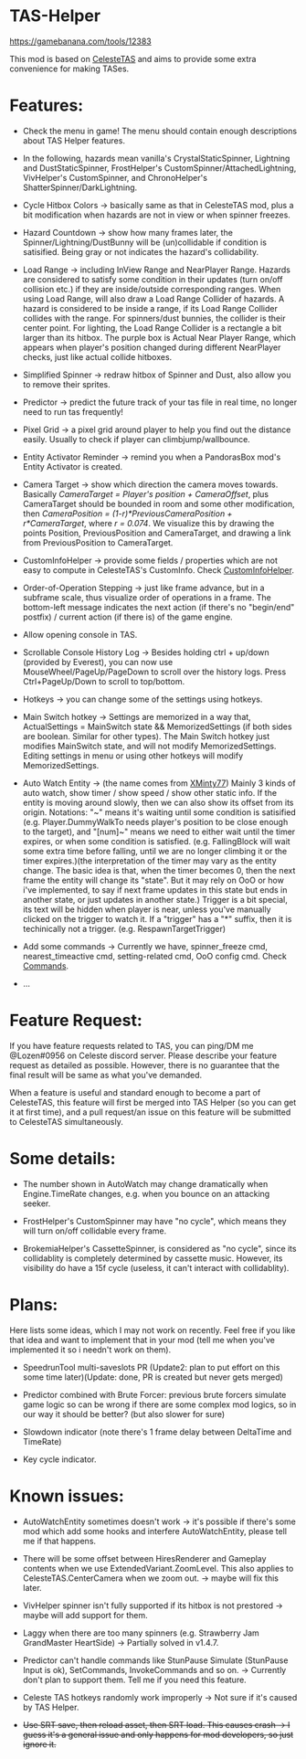 # TAS-Helper

https://gamebanana.com/tools/12383

This mod is based on [CelesteTAS](https://github.com/EverestAPI/CelesteTAS-EverestInterop) and aims to provide some extra convenience for making TASes.

# Features:

- Check the menu in game! The menu should contain enough descriptions about TAS Helper features.

- In the following, hazards mean vanilla's CrystalStaticSpinner, Lightning and DustStaticSpinner, FrostHelper's CustomSpinner/AttachedLightning, VivHelper's CustomSpinner, and ChronoHelper's ShatterSpinner/DarkLightning.

- Cycle Hitbox Colors -> basically same as that in CelesteTAS mod, plus a bit modification when hazards are not in view or when spinner freezes.

- Hazard Countdown -> show how many frames later, the Spinner/Lightning/DustBunny will be (un)collidable if condition is satisified. Being gray or not indicates the hazard's collidability.

- Load Range -> including InView Range and NearPlayer Range. Hazards are considered to satisfy some condition in their updates (turn on/off collision etc.) if they are inside/outside corresponding ranges. When using Load Range, will also draw a Load Range Collider of hazards. A hazard is considered to be inside a range, if its Load Range Collider collides with the range. For spinners/dust bunnies, the collider is their center point. For lighting, the Load Range Collider is a rectangle a bit larger than its hitbox. The purple box is Actual Near Player Range, which appears when player's position changed during different NearPlayer checks, just like actual collide hitboxes.

- Simplified Spinner -> redraw hitbox of Spinner and Dust, also allow you to remove their sprites.

- Predictor -> predict the future track of your tas file in real time, no longer need to run tas frequently!

- Pixel Grid -> a pixel grid around player to help you find out the distance easily. Usually to check if player can climbjump/wallbounce.

- Entity Activator Reminder -> remind you when a PandorasBox mod's Entity Activator is created.

- Camera Target -> show which direction the camera moves towards. Basically *CameraTarget = Player's position + CameraOffset*, plus CameraTarget should be bounded in room and some other modification, then *CameraPosition = (1-r)\*PreviousCameraPosition + r\*CameraTarget*, where *r = 0.074*. We visualize this by drawing the points Position, PreviousPosition and CameraTarget, and drawing a link from PreviousPosition to CameraTarget.

- CustomInfoHelper -> provide some fields / properties which are not easy to compute in CelesteTAS's CustomInfo. Check [CustomInfoHelper](Source/Gameplay/CustomInfoHelper.cs).

- Order-of-Operation Stepping -> just like frame advance, but in a subframe scale, thus visualize order of operations in a frame. The bottom-left message indicates the next action (if there's no "begin/end" postfix) / current action (if there is) of the game engine.

- Allow opening console in TAS.

- Scrollable Console History Log -> Besides holding ctrl + up/down (provided by Everest), you can now use MouseWheel/PageUp/PageDown to scroll over the history logs. Press Ctrl+PageUp/Down to scroll to top/bottom.

- Hotkeys -> you can change some of the settings using hotkeys.

- Main Switch hotkey -> Settings are memorized in a way that, ActualSettings = MainSwitch state && MemorizedSettings (if both sides are boolean. Similar for other types). The Main Switch hotkey just modifies MainSwitch state, and will not modify MemorizedSettings. Editing settings in menu or using other hotkeys will modify MemorizedSettings.

- Auto Watch Entity -> (the name comes from [XMinty77](https://github.com/EverestAPI/CelesteTAS-EverestInterop/pull/32)) Mainly 3 kinds of auto watch, show timer / show speed / show other static info. If the entity is moving around slowly, then we can also show its offset from its origin. Notations: "~" means it's waiting until some condition is satisified (e.g. Player.DummyWalkTo needs player's position to be close enough to the target), and "\[num\]\~" means we need to either wait until the timer expires, or when some condition is satisfied. (e.g. FallingBlock will wait some extra time before falling, until we are no longer climbing it or the timer expires.)(the interpretation of the timer may vary as the entity change. The basic idea is that, when the timer becomes 0, then the next frame the entity will change its "state". But it may rely on OoO or how i've implemented, to say if next frame updates in this state but ends in another state, or just updates in another state.) Trigger is a bit special, its text will be hidden when player is near, unless you've manually clicked on the trigger to watch it. If a "trigger" has a "*" suffix, then it is techinically not a trigger. (e.g. RespawnTargetTrigger)

- Add some commands -> Currently we have, spinner_freeze cmd, nearest_timeactive cmd, setting-related cmd, OoO config cmd. Check [Commands](Docs/Commands.md).

- ...

# Feature Request:

  If you have feature requests related to TAS, you can ping/DM me @Lozen#0956 on Celeste discord server. Please describe your feature request as detailed as possible. However, there is no guarantee that the final result will be same as what you've demanded.

  When a feature is useful and standard enough to become a part of CelesteTAS, this feature will first be merged into TAS Helper (so you can get it at first time), and a pull request/an issue on this feature will be submitted to CelesteTAS simultaneously.

# Some details:

- The number shown in AutoWatch may change dramatically when Engine.TimeRate changes, e.g. when you bounce on an attacking seeker.

- FrostHelper's CustomSpinner may have "no cycle", which means they will turn on/off collidable every frame.

- BrokemiaHelper's CassetteSpinner, is considered as "no cycle", since its collidablity is completely determined by cassette music. However, its visibility do have a 15f cycle (useless, it can't interact with collidablity).

# Plans:

  Here lists some ideas, which I may not work on recently. Feel free if you like that idea and want to implement that in your mod (tell me when you've implemented it so i needn't work on them).

- SpeedrunTool multi-saveslots PR (Update2: plan to put effort on this some time later)(Update: done, PR is created but never gets merged)

- Predictor combined with Brute Forcer: previous brute forcers simulate game logic so can be wrong if there are some complex mod logics, so in our way it should be better? (but also slower for sure)

- Slowdown indicator (note there's 1 frame delay between DeltaTime and TimeRate)

- Key cycle indicator.

# Known issues:

- AutoWatchEntity sometimes doesn't work -> it's possible if there's some mod which add some hooks and interfere AutoWatchEntity, please tell me if that happens.

- There will be some offset between HiresRenderer and Gameplay contents when we use ExtendedVariant.ZoomLevel. This also applies to CelesteTAS.CenterCamera when we zoom out. -> maybe will fix this later.

- VivHelper spinner isn't fully supported if its hitbox is not prestored -> maybe will add support for them.

- Laggy when there are too many spinners (e.g. Strawberry Jam GrandMaster HeartSide) -> Partially solved in v1.4.7.

- Predictor can't handle commands like StunPause Simulate (StunPause Input is ok), SetCommands, InvokeCommands and so on. -> Currently don't plan to support them. Tell me if you need this feature.

- Celeste TAS hotkeys randomly work improperly -> Not sure if it's caused by TAS Helper.

- ~~Use SRT save, then reload asset, then SRT load. This causes crash -> I guess it's a general issue and only happens for mod developers, so just ignore it.~~